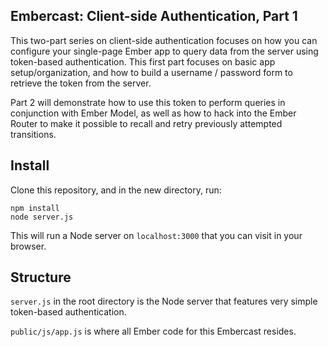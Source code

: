 ## Embercast: Client-side Authentication, Part 1

This two-part series on client-side authentication focuses on how you
can configure your single-page Ember app to query data from the server
using token-based authentication. This first part focuses on basic app
setup/organization, and how to build a username / password form to
retrieve the token from the server.

Part 2 will demonstrate how to use this token to perform queries in
conjunction with Ember Model, as well as how to hack into the Ember
Router to make it possible to recall and retry previously attempted 
transitions.

## Install

Clone this repository, and in the new directory, run:

    npm install
    node server.js

This will run a Node server on `localhost:3000` that you can visit in
your browser.

## Structure

`server.js` in the root directory is the Node server that features
very simple token-based authentication. 

`public/js/app.js` is where all Ember code for this Embercast resides.

